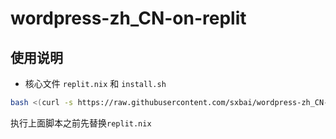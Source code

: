 # wordpress-zh_CN-on-replit  

## 使用说明
- 核心文件 `replit.nix` 和 `install.sh`  
```bash
bash <(curl -s https://raw.githubusercontent.com/sxbai/wordpress-zh_CN-on-replit/main/install.sh)
```
执行上面脚本之前先替换`replit.nix`
